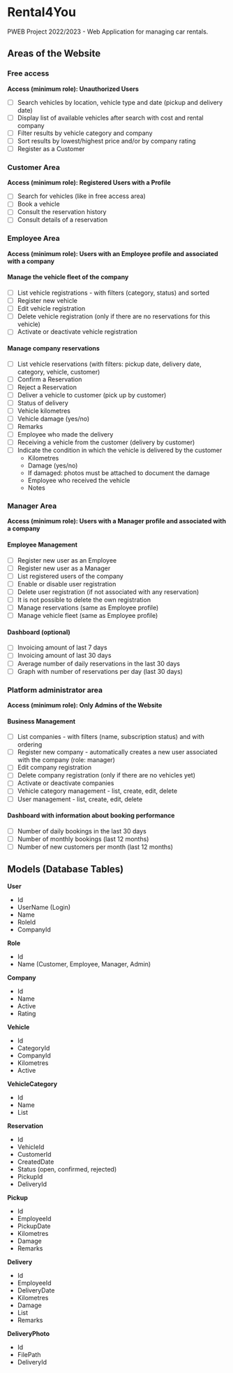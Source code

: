# Rental4You
PWEB Project 2022/2023 - Web Application for managing car rentals.

## Areas of the Website

### Free access
**Access (minimum role): Unauthorized Users**
- [ ] Search vehicles by location, vehicle type and date (pickup and delivery date)
- [ ] Display list of available vehicles after search with cost and rental company
- [ ] Filter results by vehicle category and company
- [ ] Sort results by lowest/highest price and/or by company rating
- [ ] Register as a Customer

### Customer Area
**Access (minimum role): Registered Users with a Profile**
- [ ] Search for vehicles (like in free access area)
- [ ] Book a vehicle
- [ ] Consult the reservation history
- [ ] Consult details of a reservation

### Employee Area
**Access (minimum role): Users with an Employee profile and associated with a company**

#### Manage the vehicle fleet of the company
- [ ] List vehicle registrations - with filters (category, status) and sorted
- [ ] Register new vehicle
- [ ] Edit vehicle registration
- [ ] Delete vehicle registration (only if there are no reservations for this vehicle)
- [ ] Activate or deactivate vehicle registration

#### Manage company reservations
- [ ] List vehicle reservations (with filters: pickup date, delivery date, category, vehicle, customer)
- [ ] Confirm a Reservation
- [ ] Reject a Reservation
- [ ] Deliver a vehicle to customer (pick up by customer)
- [ ] Status of delivery
- [ ] Vehicle kilometres
- [ ] Vehicle damage (yes/no)
- [ ] Remarks
- [ ] Employee who made the delivery
- [ ] Receiving a vehicle from the customer (delivery by customer)
- [ ] Indicate the condition in which the vehicle is delivered by the customer
    - Kilometres
    - Damage (yes/no)
    - If damaged: photos must be attached to document the damage
    - Employee who received the vehicle
    - Notes

### Manager Area
**Access (minimum role): Users with a Manager profile and associated with a company**

#### Employee Management
- [ ] Register new user as an Employee
- [ ] Register new user as a Manager
- [ ] List registered users of the company
- [ ] Enable or disable user registration
- [ ] Delete user registration (if not associated with any reservation)
- [ ] It is not possible to delete the own registration
- [ ] Manage reservations (same as Employee profile)
- [ ] Manage vehicle fleet (same as Employee profile)

#### Dashboard (optional)
- [ ] Invoicing amount of last 7 days
- [ ] Invoicing amount of last 30 days
- [ ] Average number of daily reservations in the last 30 days
- [ ] Graph with number of reservations per day (last 30 days)

### Platform administrator area
**Access (minimum role): Only Admins of the Website**

#### Business Management
- [ ] List companies - with filters (name, subscription status) and with ordering
- [ ] Register new company - automatically creates a new user associated with the company (role: manager)
- [ ] Edit company registration
- [ ] Delete company registration (only if there are no vehicles yet)
- [ ] Activate or deactivate companies
- [ ] Vehicle category management - list, create, edit, delete
- [ ] User management - list, create, edit, delete

#### Dashboard with information about booking performance
- [ ] Number of daily bookings in the last 30 days
- [ ] Number of monthly bookings (last 12 months)
- [ ] Number of new customers per month (last 12 months)

## Models (Database Tables)

**User**
- Id
- UserName (Login)
- Name
- RoleId
- CompanyId

**Role**
- Id
- Name (Customer, Employee, Manager, Admin)

**Company**
- Id
- Name
- Active
- Rating

**Vehicle**
- Id
- CategoryId
- CompanyId
- Kilometres
- Active

**VehicleCategory**
- Id
- Name
- List<Vehicle>

**Reservation**
- Id
- VehicleId
- CustomerId
- CreatedDate
- Status (open, confirmed, rejected)
- PickupId
- DeliveryId

**Pickup**
- Id
- EmployeeId
- PickupDate
- Kilometres
- Damage
- Remarks

**Delivery**
- Id
- EmployeeId
- DeliveryDate
- Kilometres
- Damage
- List<Photo>
- Remarks

**DeliveryPhoto**
- Id
- FilePath
- DeliveryId
